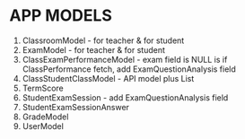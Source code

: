 # APP MODELS

1. ClassroomModel - for teacher & for student
2. ExamModel - for teacher & for student
3. ClassExamPerformanceModel - exam field is NULL is if ClassPerformance fetch, add ExamQuestionAnalysis field
4. ClassStudentClassModel - API model plus List<TermScore>
5. TermScore
6. StudentExamSession - add ExamQuestionAnalysis field
7. StudentExamSessionAnswer
8. GradeModel
9. UserModel

